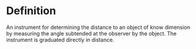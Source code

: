 # Definition

An instrument for determining the distance to an object of know
dimension by measuring the angle subtended at the observer by the
object. The instrument is graduated directly in distance.
